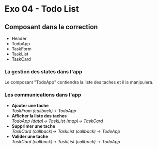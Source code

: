 # Exo 04 - Todo List

## Composant dans la correction
- Header
- TodoApp
- TaskForm
- TaskList
- TaskCard

### La gestion des states dans l'app
Le composant "TodoApp" contiendra la liste des taches et il la manipulera.

### Les communications dans l'app
- **Ajouter une tache**  
  _TaskFrom (callback)-> TodoApp_
- **Afficher la liste des taches**  
  _TodoApp (data)-> TaskList (map)-> TaskCard_
- **Supprimer une tache**  
  _TaskCard (callback)-> TaskList (callback) -> TodoApp_
- **Valider une tache**  
  _TaskCard (callback)-> TaskList (callback) -> TodoApp_ 
